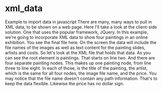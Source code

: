 # xml_data
Example to import data in javascript
There are many, many ways to pull in XML data, to be shown on a web page. Here I'll take a look at the client-side solution. One that uses the popular framework, JQuery. In this example, we're going to incorporate XML data to show four paintings in an online exhibition. You see the final file here. On the screen the data will include the file names of the images as well as text content for the painting slides, artists and costs. So let's look at the XML file that holds that data.
As you can see the root element is paintings. That starts on line two. And there are four separate painting nodes. This makes up one painting node, from line three to line eight. In each of those, is the title of the painting, the artist, which is the same for all four nodes, the image file name, and the price. You may notice that the file name doesn't contain any path information. That's to keep the data flexible. Likewise the price has no dollar sign.
